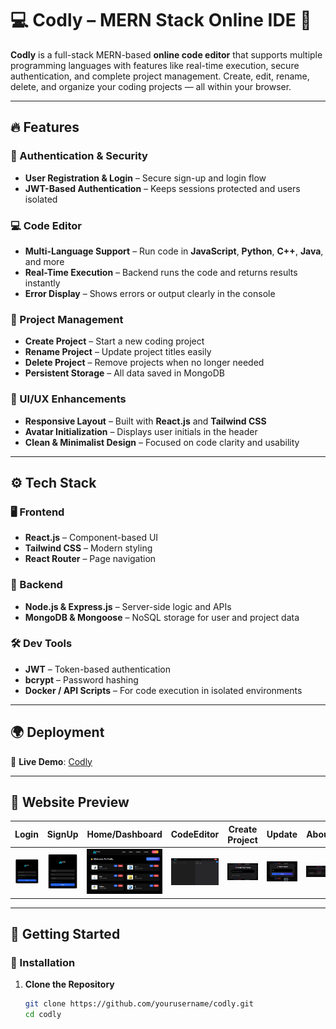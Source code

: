 # 💻 Codly – MERN Stack Online IDE 🧠  

**Codly** is a full-stack MERN-based **online code editor** that supports multiple programming languages with features like real-time execution, secure authentication, and complete project management. Create, edit, rename, delete, and organize your coding projects — all within your browser.

---

## 🔥 Features  

### 🔐 Authentication & Security  
- **User Registration & Login** – Secure sign-up and login flow  
- **JWT-Based Authentication** – Keeps sessions protected and users isolated  

### 💻 Code Editor  
- **Multi-Language Support** – Run code in **JavaScript**, **Python**, **C++**, **Java**, and more  
- **Real-Time Execution** – Backend runs the code and returns results instantly  
- **Error Display** – Shows errors or output clearly in the console  

### 📁 Project Management  
- **Create Project** – Start a new coding project  
- **Rename Project** – Update project titles easily  
- **Delete Project** – Remove projects when no longer needed  
- **Persistent Storage** – All data saved in MongoDB  

### 🎨 UI/UX Enhancements  
- **Responsive Layout** – Built with **React.js** and **Tailwind CSS**  
- **Avatar Initialization** – Displays user initials in the header  
- **Clean & Minimalist Design** – Focused on code clarity and usability  

---

## ⚙️ Tech Stack  

### 🖥️ Frontend  
- **React.js** – Component-based UI  
- **Tailwind CSS** – Modern styling  
- **React Router** – Page navigation  

### 🔧 Backend  
- **Node.js & Express.js** – Server-side logic and APIs  
- **MongoDB & Mongoose** – NoSQL storage for user and project data  

### 🛠️ Dev Tools  
- **JWT** – Token-based authentication  
- **bcrypt** – Password hashing  
- **Docker / API Scripts** – For code execution in isolated environments  

---

## 🌍 Deployment  

🚀 **Live Demo**: [Codly](https://sourabhcodly.vercel.app/)

---

## 📸 Website Preview  

| Login | SignUp | Home/Dashboard | CodeEditor| Create Project | Update | About | Service | Contact |
|-------|--------|----------------|----------------|----------------|--------------|----------------|-------------------|--------------|
| ![Login](Login.png) | ![Signup](Signup.png) | ![Dashboard](Dashboard.png) | ![Editor](Compiler.png)| ![Create Project](Create_project.png) | ![Update](Update.png)  | ![About](About.png) | ![Service](Service.png) | ![Contact](Contact.png) |

---

## 🚀 Getting Started  

### 📌 Installation  

1. **Clone the Repository**  
   ```bash
   git clone https://github.com/yourusername/codly.git
   cd codly
